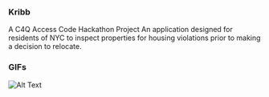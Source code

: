 ### Kribb
A C4Q Access Code Hackathon Project
An application designed for residents of NYC to inspect properties for housing violations prior to making a decision to relocate.


### GIFs

![Alt Text](https://imgflip.com/gif/25s3kk)
